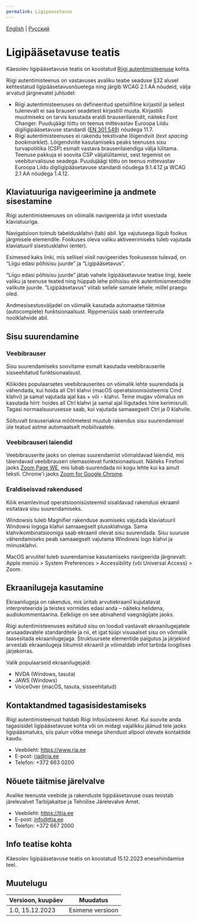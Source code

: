 ```yaml
---
permalink: Ligipaasetavus
---
```

[English](Ligipaasetavus_en.md) | [Русский](Ligipaasetavus_ru.md)

# Ligipääsetavuse teatis
Käesolev ligipääsetavuse teatis on koostatud [Riigi autentimisteenuse](https://www.ria.ee/riigi-infosusteem/elektrooniline-identiteet-ja-usaldusteenused/kesksed-autentimisteenused#tara) kohta.

Riigi autentimisteenus on vastavuses avaliku teabe seaduse §32 alusel kehtestatud ligipääsetavusnõuetega ning järgib WCAG 2.1 AA nõudeid, välja arvatud järgnevatel juhtudel:

- Riigi autentimisteenuses on defineeritud spetsiifiline kirjastiil ja sellest tulenevalt ei saa brauseri seadetest kirjastiili muuta. Kirjastiili muutmiseks on tarvis kasutada eraldi brauserilaiendit, näiteks Font Changer. Puudujäägi tõttu on teenus mittevastav Euroopa Liidu digiligipääsetavuse standardi ([EN 301 549](https://www.etsi.org/deliver/etsi_en/301500_301599/301549/03.02.01_60/en_301549v030201p.pdf)) nõudega 11.7.
- Riigi autentimisteenuses ei rakendu tekstivahe lõigendviit (*text spacing bookmarklet*). Lõigendviite kasutamiseks peaks teenuses sisu turvapoliitika (CSP) esmalt vastava brauserilaiendiga välja lülitama. Teenuse pakkuja ei soovita CSP väljalülitamist, sest tegemist on veebiturvalisuse seadega. Puudujäägi tõttu on teenus mittevastav Euroopa Liidu digiligipääsetavuse standardi nõudega 9.1.4.12 ja WCAG 2.1 AA nõudega 1.4.12.

## Klaviatuuriga navigeerimine ja andmete sisestamine
Riigi autentimisteenuses on võimalik navigeerida ja infot sisestada klaviatuuriga.

Navigatsioon toimub tabeldusklahvi (tab) abil. Iga vajutusega liigub fookus järgmisele elemendile. Fookuses oleva valiku aktiveerimiseks tuleb vajutada klaviatuuril sisestusklahvi (enter).

Esimesed kaks linki, mis sellisel viisil navigeerides fookusesse tulevad, on “Liigu edasi põhisisu juurde” ja “Ligipääsetavus”.

“Liigu edasi põhisisu juurde” jätab vahele ligipääsetavuse teatise lingi, keele valiku ja teenuse teated ning hüppab lehe põhisisu ehk autentimismeetodite valikute juurde. “Ligipääsetavus” viitab sellele samale lehele, millel praegu oled.

Andmesisestusväljadel on võimalik kasutada automaatse täitmise (autocomplete) funktsionaalsust. Rippmenüüs saab orienteeruda noolklahvide abil.

## Sisu suurendamine
### Veebibrauser
Sisu suurendamiseks soovitame esmalt kasutada veebibrauserile sisseehitatud funktsionaalsust.

Kõikides populaarsetes veebibrauserites on võimalik lehte suurendada ja vähendada, kui hoida all Ctrl klahvi (macOS operatsioonisüsteemis Cmd klahvi) ja samal vajutada ajal kas + või - klahvi. Teine mugav võimalus on kasutada hiirt: hoides all Ctrl klahvi ja samal ajal liigutades hiire kerimisrulli. Tagasi normaalsuurusesse saab, kui vajutada samaaegselt Ctrl ja 0 klahvile.

Sõltuvalt brauseriakna mõõtmetest muutub rakendus sisu suurendamisel üle teatud astme automaatselt mobiilvaatele.

### Veebibrauseri laiendid
Veebibrauserite jaoks on olemas suurendamist võimaldavad laiendid, mis täiendavad veebibrauseri olemasolevat funktsionaalsust. Näiteks Firefoxi jaoks [Zoom Page WE](https://addons.mozilla.org/en-US/firefox/addon/zoom-page-we/), mis lubab suurendada nii kogu lehte kui ka ainult teksti.
Chrome'i jaoks [Zoom for Google Chrome](https://chromewebstore.google.com/detail/zoom-for-google-chrome).

### Eraldiseisvad rakendused
Kõik enamlevinud operatsioonisüsteemid sisaldavad rakendusi ekraanil esitatava sisu suurendamiseks.

Windowsis tuleb Magnifier rakenduse avamiseks vajutada klaviatuuril Windowsi logoga klahvi samaaegselt plussklahviga. Sama klahvikombinatsiooniga saab ekraanil olevat sisu suurendada. Sisu suuruse vähendamiseks peab samaaegselt vajutama Windowsi logo klahvi ja miinusklahvi.

MacOS arvutitel tuleb suurendamise kasutamiseks navigeerida järgnevalt: Apple menüü > System Preferences > Accessibility (või Universal Access) > Zoom.

## Ekraanilugeja kasutamine
Ekraanilugeja on rakendus, mis üritab arvutiekraanil kujutatavat interpreteerida ja teistes vormides edasi anda – näiteks helidena, audiokommentaarina. Eelkõige on see abivahend vaegnägijate jaoks.

Riigi autentimisteenuses esitatud sisu on loodud vastavalt ekraanilugejatele arusaadavatele standarditele ja nii, et igat tüüpi visuaalset sisu on võimalik taasesitada ekraanilugejaga. Struktuursete elementide paigutus ja järjekord arvestab ekraanilugeja liikumist ekraanil ja võimaldab infot tarbida loogilises järjekorras.

Valik populaarseid ekraanilugejaid:

- NVDA (Windows, tasuta)
- JAWS (Windows)
- VoiceOver (macOS, tasuta, sisseehitatud)

## Kontaktandmed tagasisidestamiseks
Riigi autentimisteenust haldab Riigi Infosüsteemi Amet. Kui soovite anda tagasisidet ligipääsetavuse kohta või on midagi vajalikku jäänud teie jaoks ligipääsmatuks, siis palun võtke meiega ühendust allpool olevate kontaktide kaudu.
- Veebileht: https://www.ria.ee
- E-post: ria@ria.ee
- Telefon: +372 663 0200

## Nõuete täitmise järelvalve
Avalike teenuste veebide ja rakenduste ligipääsetavuse osas teostab järelevalvet Tarbijakaitse ja Tehnilise Järelevalve Amet.
- Veebileht: https://ttja.ee
- E-post: info@ttja.ee
- Telefon: +372 667 2000

## Info teatise kohta
Käesolev ligipääsetavuse teatis on koostatud 15.12.2023 enesehindamise teel.

## Muutelugu
| Versioon, kuupäev | Muudatus         |
|-------------------|------------------|
| 1.0, 15.12.2023   | Esimene versioon |
